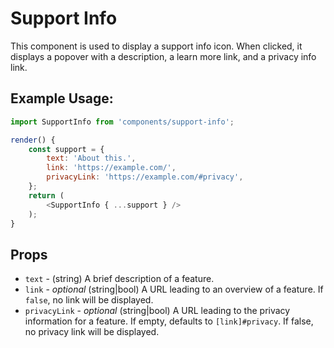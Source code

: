 # Support Info

This component is used to display a support info icon. When clicked, it displays a popover with a description, a learn more link, and a privacy info link.

## Example Usage:

```js
import SupportInfo from 'components/support-info';

render() {
	const support = {
		text: 'About this.',
		link: 'https://example.com/',
		privacyLink: 'https://example.com/#privacy',
	};
	return (
		<SupportInfo { ...support } />
	);
}
```

## Props

- `text` - (string) A brief description of a feature.
- `link` - _optional_ (string|bool) A URL leading to an overview of a feature. If `false`, no link will be displayed.
- `privacyLink` - _optional_ (string|bool) A URL leading to the privacy information for a feature. If empty, defaults to `[link]#privacy`. If false, no privacy link will be displayed.
